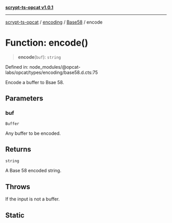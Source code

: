 [**scrypt-ts-opcat v1.0.1**](../../../../../README.md)

***

[scrypt-ts-opcat](../../../../../README.md) / [encoding](../../../README.md) / [Base58](../README.md) / encode

# Function: encode()

> **encode**(`buf`): `string`

Defined in: node\_modules/@opcat-labs/opcat/types/encoding/base58.d.cts:75

Encode a buffer to Bsae 58.

## Parameters

### buf

`Buffer`

Any buffer to be encoded.

## Returns

`string`

A Base 58 encoded string.

## Throws

If the input is not a buffer.

## Static
